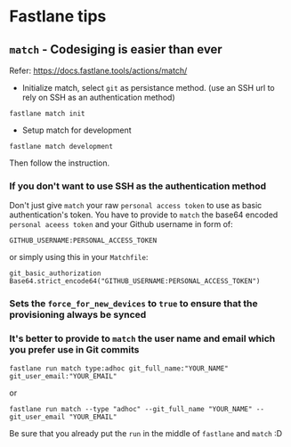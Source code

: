 # Fastlane tips

## `match` - Codesiging is easier than ever
Refer: https://docs.fastlane.tools/actions/match/

- Initialize match, select `git` as persistance method. (use an SSH url to rely on SSH as an authentication method)
```
fastlane match init
```

- Setup match for development
```
fastlane match development
```

Then follow the instruction.

### If you don't want to use SSH as the authentication method

Don't just give `match` your raw `personal access token` to use as basic authentication's token.
You have to provide to `match` the base64 encoded `personal aceess token` and your Github username in form of:
```
GITHUB_USERNAME:PERSONAL_ACCESS_TOKEN
```
or simply using this in your `Matchfile`:
```
git_basic_authorization Base64.strict_encode64("GITHUB_USERNAME:PERSONAL_ACCESS_TOKEN")
```

### Sets the `force_for_new_devices` to `true` to ensure that the provisioning always be synced

### It's better to provide to `match` the user name and email which you prefer use in Git commits
```
fastlane run match type:adhoc git_full_name:"YOUR_NAME" git_user_email:"YOUR_EMAIL"
```
or 
```
fastlane run match --type "adhoc" --git_full_name "YOUR_NAME" --git_user_email "YOUR_EMAIL"
```
Be sure that you already put the `run` in the middle of `fastlane` and `match` :D 
